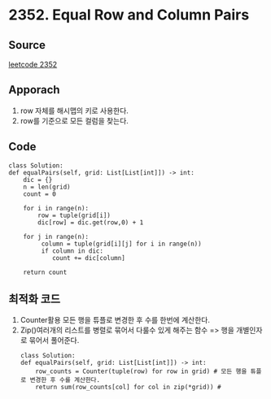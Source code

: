 # 2352. Equal Row and Column Pairs

## Source

[leetcode 2352](https://leetcode.com/problems/equal-row-and-column-pairs/description/?envType=study-plan-v2&envId=leetcode-75)

## Apporach

1. row 자체를 해시맵의 키로 사용한다.
2. row를 기준으로 모든 컬럼을 찾는다.

## Code

    class Solution:
    def equalPairs(self, grid: List[List[int]]) -> int:
        dic = {}
        n = len(grid)
        count = 0

        for i in range(n):
            row = tuple(grid[i])
            dic[row] = dic.get(row,0) + 1

        for j in range(n):
             column = tuple(grid[i][j] for i in range(n))
             if column in dic:
                count += dic[column]

        return count

## 최적화 코드

1.  Counter활용 모든 행을 튜플로 변경한 후 수를 한번에 계산한다.
2.  Zip()여러개의 리스트를 병렬로 묶어서 다룰수 있게 해주는 함수 => 행을 개별인자로 묶어서 풀어준다.
    >
        class Solution:
        def equalPairs(self, grid: List[List[int]]) -> int:
            row_counts = Counter(tuple(row) for row in grid) # 모든 행을 튜플로 변경한 후 수를 계산한다.
            return sum(row_counts[col] for col in zip(*grid)) #
